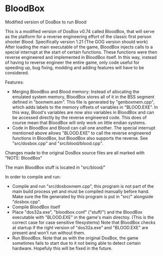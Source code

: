 # BloodBox
Modified version of DosBox to run Blood

This is a modified version of DosBox v0.74 called BloodBox, that will serve as the platform for a reverse engineering effort of the classic first person shooter Blood. Specifically version 1.21 (The GOG version should work)
After loading the main executable of the game, BloodBox injects calls to a special interrupt at the start of certain functions. These functions were then reverse engineered and implemented in BloodBox itself. In this way, instead of having to reverse engineer the entire game, only code useful for speeding up, bug fixing, modding and adding features will have to be considered.

Features:
  - Merging BloodBox and Blood memory: Instead of allocating the emulated system memory, BloodBox stores all of it in the BSS segment defined in "boxmem.asm". This file is generated by "genboxmem.cpp", which adds labels to the memory offsets of variables in "BLOOD.EXE". In this way, Blood's variables are now also variables in BloodBox and can be accessed directly by the reverse engineered code. This does of course mean that BloodBox will only work on little endian systems.
  - Code in BloodBox and Blood can call one another. The special interrupt mentioned above allows "BLOOD.EXE" to call the reverse engineered functions in BloodBox, but BloodBox also supports the reverse. See "src/dosbox.cpp" and "src/blood/blood.cpp".

Changes made to the original DosBox source files are all marked with "NOTE: BloodBox"

The main BloodBox stuff is located in "src/blood/"

In order to compile and run:
  - Compile and run "src/dosboxmem.cpp", this program is not part of the main build process yet and must be compiled manually before hand. Make sure the file generated by this program is put in "src/" alongside "dosbox.cpp".
  - Compile BloodBox itself
  - Place "dos32a.exe", "bloodbox.conf" ("stuff/") and the BloodBox executable with "BLOOD.EXE" in the game's main directoy. (This is the correct case for case sensitive filesystems) Note that BloodBox checks at startup if the right version of "dos32a.exe" and "BLOOD.EXE" are present and won't run without them.
  - Run BloodBox. Note that as with the original DosBox, the game sometimes fails to start due to it not being able to detect certain hardware. Hopefuly this will be fixed in the future.
